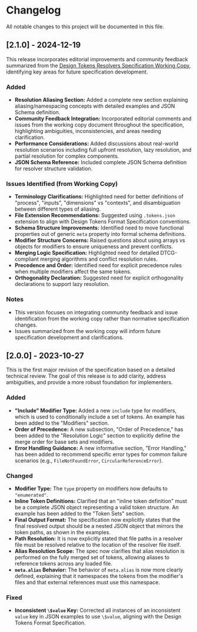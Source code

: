 # Changelog

All notable changes to this project will be documented in this file.

## [2.1.0] - 2024-12-19

This release incorporates editorial improvements and community feedback summarized from the [Design Tokens Resolvers Specification Working Copy](https://docs.google.com/document/d/1LOtdiS8R903R7RwDd22JiDxljh51l7Xfy9M1D-p-9mU/edit?tab=t.0#heading=h.svkctwfaregs), identifying key areas for future specification development.

### Added

-   **Resolution Aliasing Section:** Added a complete new section explaining aliasing/namespacing concepts with detailed examples and JSON Schema definition.
-   **Community Feedback Integration:** Incorporated editorial comments and issues from the working copy document throughout the specification, highlighting ambiguities, inconsistencies, and areas needing clarification.
-   **Performance Considerations:** Added discussions about real-world resolution scenarios including full upfront resolution, lazy resolution, and partial resolution for complex components.
-   **JSON Schema Reference:** Included complete JSON Schema definition for resolver structure validation.

### Issues Identified (from Working Copy)

-   **Terminology Clarifications:** Highlighted need for better definitions of "process", "inputs", "dimensions" vs "contexts", and disambiguation between different types of aliasing.
-   **File Extension Recommendations:** Suggested using `.tokens.json` extension to align with Design Tokens Format Specification conventions.
-   **Schema Structure Improvements:** Identified need to move functional properties out of generic `meta` property into formal schema definitions.
-   **Modifier Structure Concerns:** Raised questions about using arrays vs objects for modifiers to ensure uniqueness and prevent conflicts.
-   **Merging Logic Specification:** Highlighted need for detailed DTCG-compliant merging algorithms and conflict resolution rules.
-   **Precedence and Order:** Identified need for explicit precedence rules when multiple modifiers affect the same tokens.
-   **Orthogonality Declaration:** Suggested need for explicit orthogonality declarations to support lazy resolution.

### Notes

-   This version focuses on integrating community feedback and issue identification from the working copy rather than normative specification changes.
-   Issues summarized from the working copy will inform future specification development and clarifications.

## [2.0.0] - 2023-10-27

This is the first major revision of the specification based on a detailed technical review. The goal of this release is to add clarity, address ambiguities, and provide a more robust foundation for implementers.

### Added

-   **"Include" Modifier Type:** Added a new `include` type for modifiers, which is used to conditionally include a set of tokens. An example has been added to the "Modifiers" section.
-   **Order of Precedence:** A new subsection, "Order of Precedence," has been added to the "Resolution Logic" section to explicitly define the merge order for base sets and modifiers.
-   **Error Handling Guidance:** A new informative section, "Error Handling," has been added to recommend specific error types for common failure scenarios (e.g., `FileNotFoundError`, `CircularReferenceError`).

### Changed

-   **Modifier Type:** The `type` property on modifiers now defaults to `"enumerated"`.
-   **Inline Token Definitions:** Clarified that an "inline token definition" must be a complete JSON object representing a valid token structure. An example has been added to the "Token Sets" section.
-   **Final Output Format:** The specification now explicitly states that the final resolved output should be a nested JSON object that mirrors the token paths, as shown in the examples.
-   **Path Resolution:** It is now explicitly stated that file paths in a resolver file must be resolved relative to the location of the resolver file itself.
-   **Alias Resolution Scope:** The spec now clarifies that alias resolution is performed on the fully merged set of tokens, allowing aliases to reference tokens across any loaded file.
-   **`meta.alias` Behavior:** The behavior of `meta.alias` is now more clearly defined, explaining that it namespaces the tokens from the modifier's files and that external references must use this namespace.

### Fixed

-   **Inconsistent `\$value` Key:** Corrected all instances of an inconsistent `value` key in JSON examples to use `\$value`, aligning with the Design Tokens Format Specification.